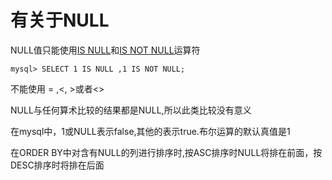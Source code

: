 # 有关于NULL

NULL值只能使用<u>IS NULL</u>和<u>IS NOT NULL</u>运算符
```
mysql> SELECT 1 IS NULL ,1 IS NOT NULL;
```

不能使用 = ,<, >或者<>

 NULL与任何算术比较的结果都是NULL,所以此类比较没有意义

 在mysql中，1或NULL表示false,其他的表示true.布尔运算的默认真值是1

 在ORDER BY中对含有NULL的列进行排序时,按ASC排序时NULL将排在前面，按DESC排序时将排在后面